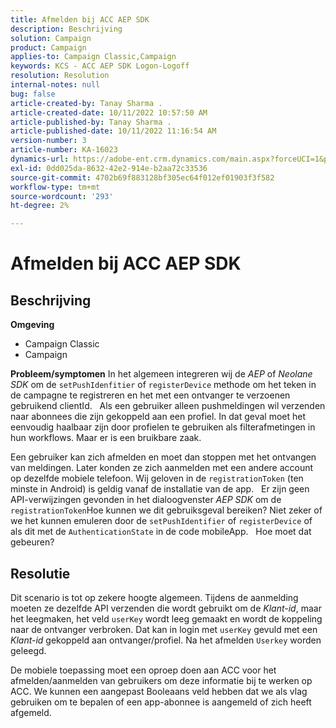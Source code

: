 ```yaml
---
title: Afmelden bij ACC AEP SDK
description: Beschrijving
solution: Campaign
product: Campaign
applies-to: Campaign Classic,Campaign
keywords: KCS - ACC AEP SDK Logon-Logoff
resolution: Resolution
internal-notes: null
bug: false
article-created-by: Tanay Sharma .
article-created-date: 10/11/2022 10:57:50 AM
article-published-by: Tanay Sharma .
article-published-date: 10/11/2022 11:16:54 AM
version-number: 3
article-number: KA-16023
dynamics-url: https://adobe-ent.crm.dynamics.com/main.aspx?forceUCI=1&pagetype=entityrecord&etn=knowledgearticle&id=2db7de86-5349-ed11-bba2-0022480868ff
exl-id: 0dd025da-8632-42e2-914e-b2aa72c33536
source-git-commit: 4702b69f883128bf305ec64f012ef01903f3f582
workflow-type: tm+mt
source-wordcount: '293'
ht-degree: 2%

---
```


# Afmelden bij ACC AEP SDK

## Beschrijving

<b>Omgeving</b>
- Campaign Classic
- Campaign



<b>Probleem/symptomen</b>
In het algemeen integreren wij de *AEP* of *Neolane SDK* om de `setPushIdenfitier` of `registerDevice` methode om het teken in de campagne te registreren en het met een ontvanger te verzoenen gebruikend clientId.
 
Als een gebruiker alleen pushmeldingen wil verzenden naar abonnees die zijn gekoppeld aan een profiel. In dat geval moet het eenvoudig haalbaar zijn door profielen te gebruiken als filterafmetingen in hun workflows. Maar er is een bruikbare zaak.

Een gebruiker kan zich afmelden en moet dan stoppen met het ontvangen van meldingen. Later konden ze zich aanmelden met een andere account op dezelfde mobiele telefoon. Wij geloven in de `registrationToken` (ten minste in Android) is geldig vanaf de installatie van de app.
 
Er zijn geen API-verwijzingen gevonden in het dialoogvenster *AEP SDK* om de `registrationToken`Hoe kunnen we dit gebruiksgeval bereiken? Niet zeker of we het kunnen emuleren door de `setPushIdentifier` of `registerDevice` of als dit met de `AuthenticationState` in de code mobileApp.
 
Hoe moet dat gebeuren?


## Resolutie


Dit scenario is tot op zekere hoogte algemeen. Tijdens de aanmelding moeten ze dezelfde API verzenden die wordt gebruikt om de *Klant-id*, maar het leegmaken, het veld `userKey` wordt leeg gemaakt en wordt de koppeling naar de ontvanger verbroken. Dat kan in login met `userKey` gevuld met een *Klant-id* gekoppeld aan ontvanger/profiel. Na het afmelden `Userkey` worden geleegd.

De mobiele toepassing moet een oproep doen aan ACC voor het afmelden/aanmelden van gebruikers om deze informatie bij te werken op ACC. We kunnen een aangepast Booleaans veld hebben dat we als vlag gebruiken om te bepalen of een app-abonnee is aangemeld of zich heeft afgemeld.
